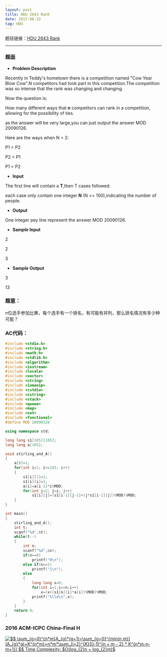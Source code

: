```yaml
---
layout: post
title: HDU 2643 Rank
date: 2017-08-22 
tag: HDU
---
```


题目链接：[HDU 2643 Rank](http://acm.hdu.edu.cn/showproblem.php?pid=2643)

-------------------
### 题面
* **Problem Description**

Recently in Teddy's hometown there is a competition named "Cow Year Blow Cow".N competitors had took part in this competition.The competition was so intense that the rank was changing and changing. 

Now the question is: 

How many different ways that **n** competitors can rank in a competition, allowing for the possibility of ties. 

as the answer will be very large,you can just output the answer MOD 20090126. 

Here are the ways when N = 2:

P1 < P2 
    
P2 < P1 
    
P1 = P2 

* **Input**

The first line will contain a **T**,then T cases followed. 

each case only contain one integer **N** (N <= 100),indicating the number of people.

* **Output**

One integer pey line represent the answer MOD 20090126.

* **Sample Input**

2

2

3

* **Sample Output**

3

13

### 题意：

n位选手参加比赛，每个选手有一个排名，有可能有并列，那么排名情况有多少种可能？ 

### AC代码：
``` c++
#include <stdio.h>
#include <string.h>
#include <math.h>
#include <stdlib.h>
#include <algorithm>
#include <iostream>
#include <locale>
#include <vector>
#include <string>
#include <iomanip>
#include <cstdio>
#include <cstring>
#include <stack>
#include <queue>
#include <map>
#include <set>
#include <functional>
#define MOD 20090126

using namespace std;

long long s1[105][105];
long long a[105];

void stirling_and_A()
{
    a[0]=1;
    for(int i=1; i<=102; i++)
    {
        s1[i][1]=1;
        s1[i][i]=1;
        a[i]=a[i-1]*i%MOD;
        for(int j=2; j<i; j++)
            s1[i][j]=(s1[i-1][j-1]+(j*s1[i-1][j])%MOD)%MOD;
    }
}

int main()
{
    stirling_and_A();
    int t;
    scanf("%d",&t);
    while(t--)
    {
        int n;
        scanf("%d",&n);
        if(n==0)
            printf("0\n");
        else if(n==1)
            printf("1\n");
        else
        {
            long long x=0;
            for(int i=1;i<=n;i++)
                x=(x+(s1[n][i]*a[i])%MOD)%MOD;
            printf("%lld\n",x);
        }
    }
    return 0;
}
```


### 2016 ACM-ICPC China-Final H

<a href="https://www.codecogs.com/eqnedit.php?latex=$$&space;\sum_{g=0}^{n*m}A_{g}*(g&plus;1)=\sum_{g=0}^{min(n,m)}(A_{g}*g)&plus;K^{n*m}=n*m*\sum_{i=2}^{K}((i-1)^{n&space;&plus;&space;m&space;-&space;2}&space;*&space;K^{n*m-n-m&plus;1})&space;$$&space;Time&space;Complexity:&space;$O(log_{2}n&space;&plus;&space;log_{2}m)$" target="_blank"><img src="https://latex.codecogs.com/gif.latex?$$&space;\sum_{g=0}^{n*m}A_{g}*(g&plus;1)=\sum_{g=0}^{min(n,m)}(A_{g}*g)&plus;K^{n*m}=n*m*\sum_{i=2}^{K}((i-1)^{n&space;&plus;&space;m&space;-&space;2}&space;*&space;K^{n*m-n-m&plus;1})&space;$$&space;Time&space;Complexity:&space;$O(log_{2}n&space;&plus;&space;log_{2}m)$" title="$$ \sum_{g=0}^{n*m}A_{g}*(g+1)=\sum_{g=0}^{min(n,m)}(A_{g}*g)+K^{n*m}=n*m*\sum_{i=2}^{K}((i-1)^{n + m - 2} * K^{n*m-n-m+1}) $$ Time Complexity: $O(log_{2}n + log_{2}m)$" /></a>
